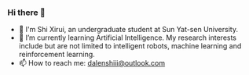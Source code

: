 ### Hi there 👋
- 🔭 I'm Shi Xirui, an undergraduate student at Sun Yat-sen University.
- 🌱 I’m currently learning Artificial Intelligence. My research interests include but are not limited to intelligent robots, machine learning and reinforcement learning.
- 📫 How to reach me: dalenshiii@outlook.com
